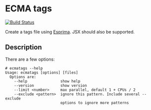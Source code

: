 # ECMA tags

[![Build Status](https://travis-ci.org/aklt/ecmatags.svg?branch=master)](https://travis-ci.org/aklt/ecmatags)

 Create a tags file using [Esprima](http://esprima.org/).  JSX should also be
 supported.

## Description

There are a few options:

    # ecmatags --help
    Usage: ecmatags [options] [files]
      Options are:
        --help               show help
        --version            show version
        --limit <number>     max parallel, default 1 + CPUs / 2
        --exclude <pattern>  ignore this pattern. Include several --exclude
                             options to ignore more patterns
